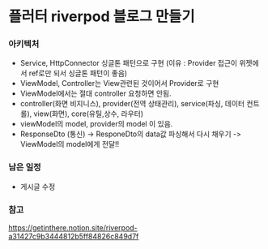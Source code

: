 # 플러터 riverpod 블로그 만들기

### 아키텍처
- Service, HttpConnector 싱글톤 패턴으로 구현 (이유 : Provider 접근이 위젯에서 ref로만 되서 싱글톤 패턴이 좋음)
- ViewModel, Controller는 View관련된 것이어서 Provider로 구현
- ViewModel에서는 절대 controller 요청하면 안됨.
- controller(화면 비지니스), provider(전역 상태관리), service(파싱, 데이터 컨트롤), view(화면), core(유틸,상수, 라우터)
- viewModel의 model, provider의 model 이 있음.
- ResponseDto (통신) -> ResponeDto의 data값 파싱해서 다시 채우기 -> ViewModel의 model에게 전달!!

### 남은 일정
- 게시글 수정


### 참고
https://getinthere.notion.site/riverpod-a31427c9b3444812b5ff84826c849d7f